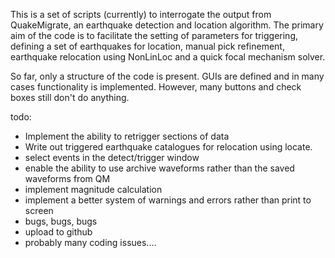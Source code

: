 This is a set of scripts (currently) to interrogate the output from QuakeMigrate, an earthquake detection and location algorithm. The primary aim of the code is to facilitate the setting of parameters for triggering, defining a set of earthquakes for location, manual pick refinement, earthquake relocation using NonLinLoc and a quick focal mechanism solver. 

So far, only a structure of the code is present. GUIs are defined and in many cases functionality is implemented. However, many buttons and check boxes still don't do anything. 

todo:
- Implement the ability to retrigger sections of data
- Write out triggered earthquake catalogues for relocation using locate. 
- select events in the detect/trigger window
- enable the ability to use archive waveforms rather than the saved waveforms from QM
- implement magnitude calculation
- implement a better system of warnings and errors rather than print to screen
- bugs, bugs, bugs
- upload to github
- probably many coding issues....
